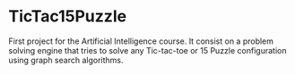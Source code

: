 # TicTac15Puzzle
First project for the Artificial Intelligence course.
It consist on a problem solving engine that tries to solve any Tic-tac-toe or 15 Puzzle configuration using graph search algorithms.
